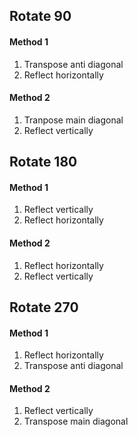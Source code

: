 ## Rotate 90

#### Method 1

1. Transpose anti diagonal
2. Reflect horizontally

#### Method 2

1. Tranpose main diagonal
2. Reflect vertically

## Rotate 180

#### Method 1

1. Reflect vertically
2. Reflect horizontally

#### Method 2

1. Reflect horizontally
2. Reflect vertically

## Rotate 270

#### Method 1

1. Reflect horizontally
2. Transpose anti diagonal

#### Method 2

1. Reflect vertically
2. Transpose main diagonal
